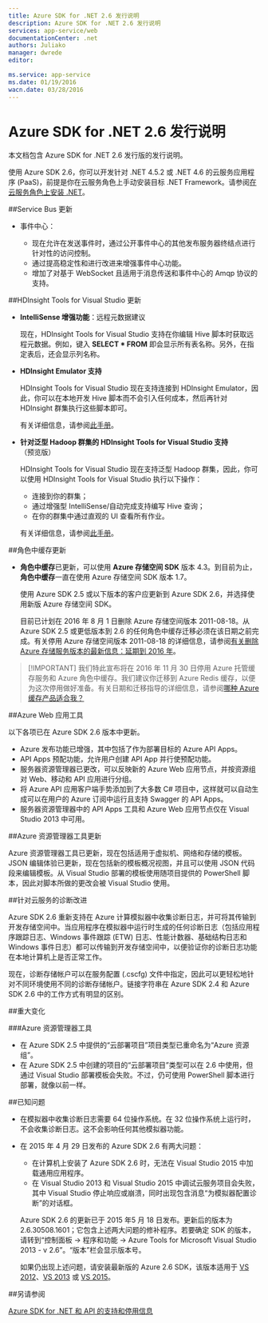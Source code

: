 ```yaml
---
title: Azure SDK for .NET 2.6 发行说明
description: Azure SDK for .NET 2.6 发行说明
services: app-service/web
documentationCenter: .net
authors: Juliako
manager: dwrede
editor: 

ms.service: app-service
ms.date: 01/19/2016
wacn.date: 03/28/2016
---
```


# Azure SDK for .NET 2.6 发行说明

本文档包含 Azure SDK for .NET 2.6 发行版的发行说明。

使用 Azure SDK 2.6，你可以开发针对 .NET 4.5.2 或 .NET 4.6 的云服务应用程序 (PaaS)，前提是你在云服务角色上手动安装目标 .NET Framework。请参阅[在云服务角色上安装 .NET](./cloud-services/cloud-services-dotnet-install-dotnet.md)。

##Service Bus 更新

- 事件中心： 

	- 现在允许在发送事件时，通过公开事件中心的其他发布服务器终结点进行针对性的访问控制。
	- 通过提高稳定性和进行改进来增强事件中心功能。
	- 增加了对基于 WebSocket 且适用于消息传送和事件中心的 Amqp 协议的支持。

##HDInsight Tools for Visual Studio 更新

- **IntelliSense 增强功能**：远程元数据建议

	现在，HDInsight Tools for Visual Studio 支持在你编辑 Hive 脚本时获取远程元数据。例如，键入 **SELECT * FROM** 即会显示所有表名称。另外，在指定表后，还会显示列名称。

- **HDInsight Emulator 支持**

	HDInsight Tools for Visual Studio 现在支持连接到 HDInsight Emulator，因此，你可以在本地开发 Hive 脚本而不会引入任何成本，然后再针对 HDInsight 群集执行这些脚本即可。

	有关详细信息，请参阅[此手册](./hdinsight/hdinsight-hadoop-emulator-get-started.md)。

- **针对泛型 Hadoop 群集的 HDInsight Tools for Visual Studio 支持**（预览版）

	HDInsight Tools for Visual Studio 现在支持泛型 Hadoop 群集，因此，你可以使用 HDInsight Tools for Visual Studio 执行以下操作：

	- 连接到你的群集； 
	- 通过增强型 IntelliSense/自动完成支持编写 Hive 查询； 
	- 在你的群集中通过直观的 UI 查看所有作业。 

	有关详细信息，请参阅[此手册](./hdinsight/hdinsight-hadoop-emulator-get-started.md)。

##角色中缓存更新

- **角色中缓存**已更新，可以使用 **Azure 存储空间 SDK** 版本 4.3。到目前为止，**角色中缓存**一直在使用 Azure 存储空间 SDK 版本 1.7。

	使用 Azure SDK 2.5 或以下版本的客户应更新到 Azure SDK 2.6，并选择使用新版 Azure 存储空间 SDK。

	目前已计划在 2016 年 8 月 1 日删除 Azure 存储空间版本 2011-08-18。从 Azure SDK 2.5 或更低版本到 2.6 的任何角色中缓存迁移必须在该日期之前完成。有关停用 Azure 存储空间版本 2011-08-18 的详细信息，请参阅[有关删除 Azure 存储服务版本的最新信息：延期到 2016 年](http://blogs.msdn.com/b/windowsazurestorage/archive/2015/10/19/microsoft-azure-storage-service-version-removal-update-extension-to-2016.aspx)。

>[!IMPORTANT] 我们特此宣布将在 2016 年 11 月 30 日停用 Azure 托管缓存服务和 Azure 角色中缓存。我们建议你迁移到 Azure Redis 缓存，以便为这次停用做好准备。有关日期和迁移指导的详细信息，请参阅[哪种 Azure 缓存产品适合我？](./redis-cache/cache-faq.md#which-azure-cache-offering-is-right-for-me)

##Azure Web 应用工具

以下各项已在 Azure SDK 2.6 版本中更新。

- Azure 发布功能已增强，其中包括了作为部署目标的 Azure API Apps。
- API Apps 预配功能，允许用户创建 API App 并行使预配功能。
- 服务器资源管理器已更改，可以反映新的 Azure Web 应用节点，并按资源组对 Web、移动和 API 应用进行分组。
- 将 Azure API 应用客户端手势添加到了大多数 C# 项目中，这样就可以自动生成可以在用户的 Azure 订阅中运行且支持 Swagger 的 API Apps。
- 服务器资源管理器中的 API Apps 工具和 Azure Web 应用节点仅在 Visual Studio 2013 中可用。 

##Azure 资源管理器工具更新

Azure 资源管理器工具已更新，现在包括适用于虚拟机、网络和存储的模板。JSON 编辑体验已更新，现在包括新的模板概况视图，并且可以使用 JSON 代码段来编辑模板。从 Visual Studio 部署的模板使用随项目提供的 PowerShell 脚本，因此对脚本所做的更改会被 Visual Studio 使用。

##针对云服务的诊断改进

Azure SDK 2.6 重新支持在 Azure 计算模拟器中收集诊断日志，并可将其传输到开发存储空间中。当应用程序在模拟器中运行时生成的任何诊断日志（包括应用程序跟踪日志、Windows 事件跟踪 (ETW) 日志、性能计数器、基础结构日志和 Windows 事件日志）都可以传输到开发存储空间中，以便验证你的诊断日志功能在本地计算机上是否正常工作。

现在，诊断存储帐户可以在服务配置 (.cscfg) 文件中指定，因此可以更轻松地针对不同环境使用不同的诊断存储帐户。链接字符串在 Azure SDK 2.4 和 Azure SDK 2.6 中的工作方式有明显的区别。

##重大变化

###Azure 资源管理器工具 

- 在 Azure SDK 2.5 中提供的“云部署项目”项目类型已重命名为“Azure 资源组”。
- 在 Azure SDK 2.5 中创建的项目的“云部署项目”类型可以在 2.6 中使用，但通过 Visual Studio 部署模板会失败。不过，仍可使用 PowerShell 脚本进行部署，就像以前一样。
 
##已知问题

- 在模拟器中收集诊断日志需要 64 位操作系统。在 32 位操作系统上运行时，不会收集诊断日志。这不会影响任何其他模拟器功能。 

- 在 2015 年 4 月 29 日发布的 Azure SDK 2.6 有两大问题：

	- 在计算机上安装了 Azure SDK 2.6 时，无法在 Visual Studio 2015 中加载通用应用程序。
	- 在 Visual Studio 2013 和 Visual Studio 2015 中调试云服务项目会失败，其中 Visual Studio 停止响应或崩溃，同时出现包含消息“为模拟器配置诊断”的对话框。
	
	Azure SDK 2.6 的更新已于 2015 年5 月 18 日发布。更新后的版本为 2.6.30508.1601；它包含上述两大问题的修补程序。若要确定 SDK 的版本，请转到“控制面板 -> 程序和功能 -> Azure Tools for Microsoft Visual Studio 2013 - v 2.6”。“版本”栏会显示版本号。

	如果仍出现上述问题，请安装最新版的 Azure 2.6 SDK，该版本适用于 [VS 2012](http://go.microsoft.com/fwlink/p/?linkid=323511&clcid=0x409)、[VS 2013](https://www.microsoft.com/web/handlers/webpi.ashx/getinstaller/VWDOrVs2013AzurePack.appids) 或 [VS 2015](http://go.microsoft.com/fwlink/?linkid=518003&clcid=0x409)。
 
##另请参阅

[Azure SDK for .NET 和 API 的支持和停用信息](https://msdn.microsoft.com/zh-cn/library/azure/dn479282.aspx/)

<!---HONumber=Mooncake_0118_2016-->